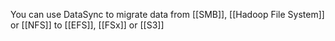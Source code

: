 You can use DataSync to migrate data from [[SMB]], [[Hadoop File System]] or [[NFS]] to [[EFS]], [[FSx]] or [[S3]]


